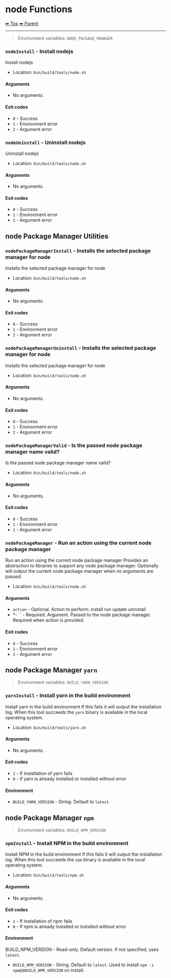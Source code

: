 # node Functions

<!-- TEMPLATE header 2 -->
[⬅ Top](index.md) [⬅ Parent ](../index.md)
<hr />

> Environment variables: `NODE_PACKAGE_MANAGER`

### `nodeInstall` - Install nodejs

Install nodejs

- Location: `bin/build/tools/node.sh`

#### Arguments

- No arguments.

#### Exit codes

- `0` - Success
- `1` - Environment error
- `2` - Argument error
### `nodeUninstall` - Uninstall nodejs

Uninstall nodejs

- Location: `bin/build/tools/node.sh`

#### Arguments

- No arguments.

#### Exit codes

- `0` - Success
- `1` - Environment error
- `2` - Argument error

## node Package Manager Utilities

### `nodePackageManagerInstall` - Installs the selected package manager for node

Installs the selected package manager for node

- Location: `bin/build/tools/node.sh`

#### Arguments

- No arguments.

#### Exit codes

- `0` - Success
- `1` - Environment error
- `2` - Argument error
### `nodePackageManagerUninstall` - Installs the selected package manager for node

Installs the selected package manager for node

- Location: `bin/build/tools/node.sh`

#### Arguments

- No arguments.

#### Exit codes

- `0` - Success
- `1` - Environment error
- `2` - Argument error
### `nodePackageManagerValid` - Is the passed node package manager name valid?

Is the passed node package manager name valid?

- Location: `bin/build/tools/node.sh`

#### Arguments

- No arguments.

#### Exit codes

- `0` - Success
- `1` - Environment error
- `2` - Argument error
### `nodePackageManager` - Run an action using the current node package manager

Run an action using the current node package manager
Provides an abstraction to libraries to support any node package manager.
Optionally will output the current node package manager when no arguments are passed.

- Location: `bin/build/tools/node.sh`

#### Arguments

- `action` - Optional. Action to perform: install run update uninstall
- *- `` - Required. Argument. Passed to the node package manager. Required when action is provided.

#### Exit codes

- `0` - Success
- `1` - Environment error
- `2` - Argument error

## node Package Manager `yarn`

> Environment variables: `BUILD_YARN_VERSION`

### `yarnInstall` - Install yarn in the build environment

Install yarn in the build environment
If this fails it will output the installation log.
When this tool succeeds the `yarn` binary is available in the local operating system.

- Location: `bin/build/tools/yarn.sh`

#### Arguments

- No arguments.

#### Exit codes

- `1` - If installation of yarn fails
- `0` - If yarn is already installed or installed without error

#### Environment

- `BUILD_YARN_VERSION` - String. Default to `latest`.

## node Package Manager `npm`

> Environment variables: `BUILD_NPM_VERSION`

### `npmInstall` - Install NPM in the build environment

Install NPM in the build environment
If this fails it will output the installation log.
When this tool succeeds the `npm` binary is available in the local operating system.

- Location: `bin/build/tools/npm.sh`

#### Arguments

- No arguments.

#### Exit codes

- `1` - If installation of npm fails
- `0` - If npm is already installed or installed without error

#### Environment

BUILD_NPM_VERSION - Read-only. Default version. If not specified, uses `latest`.
- `BUILD_NPM_VERSION` - String. Default to `latest`. Used to install `npm -i npm@$BUILD_NPM_VERSION` on install.
